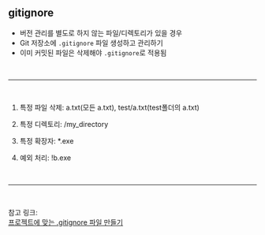 ## gitignore

- 버전 관리를 별도로 하지 않는 파일/디렉토리가 있을 경우
- Git 저장소에 `.gitignore` 파일 생성하고 관리하기
- 이미 커밋된 파일은 삭제해야 `.gitignore`로 적용됨

<br>

---

<br>

1. 특정 파일 삭제: a.txt(모든 a.txt), test/a.txt(test폴더의 a.txt)

2. 특정 디렉토리: /my_directory

3. 특정 확장자: *.exe

4. 예외 처리: !b.exe

<br>

---

<br>

참고 링크:  
[프로젝트에 맞는 .gitignore 파일 만들기](https://www.toptal.com/developers/gitignore)

